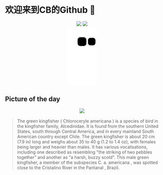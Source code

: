 
# 欢迎来到CB的Github 👋

<div align="center">
  <img height="137px" src="https://github-readme-stats.vercel.app/api?username=SuperCB&show_icons=true&theme=radical" />
  <img height="137px" src="https://github-readme-stats.vercel.app/api/top-langs/?username=SuperCB&hide_title=true&hide_border=true&layout=compact&langs_count=6&text_color=000&icon_color=fff" />
</div>


<div align="center">
    <img src="./contribution-snake/github-contribution-grid-snake.svg" />
</div>



## Picture of the day
<div align="center">
  <img width=400px src="https://upload.wikimedia.org/wikipedia/commons/thumb/2/2e/Green_kingfisher_%28Chloroceryle_americana%29_male_3.jpg/600px-Green_kingfisher_%28Chloroceryle_americana%29_male_3.jpg" />
</div>

>The  green kingfisher  ( Chloroceryle americana ) is a species of bird in the  kingfisher  family, Alcedinidae. It is found from the southern United States, south through Central America, and in every mainland South American country except Chile. The green kingfisher is about 20 cm (7.9 in) long and weighs about 35 to 40 g (1.2 to 1.4 oz), with females being larger and heavier than males. It has various vocalisations, including one described as resembling "the striking of two pebbles together" and another as "a harsh, buzzy scold". This male green kingfisher, a member of the subspecies  C. a. americana , was spotted close to the  Cristalino River  in the  Pantanal , Brazil.


